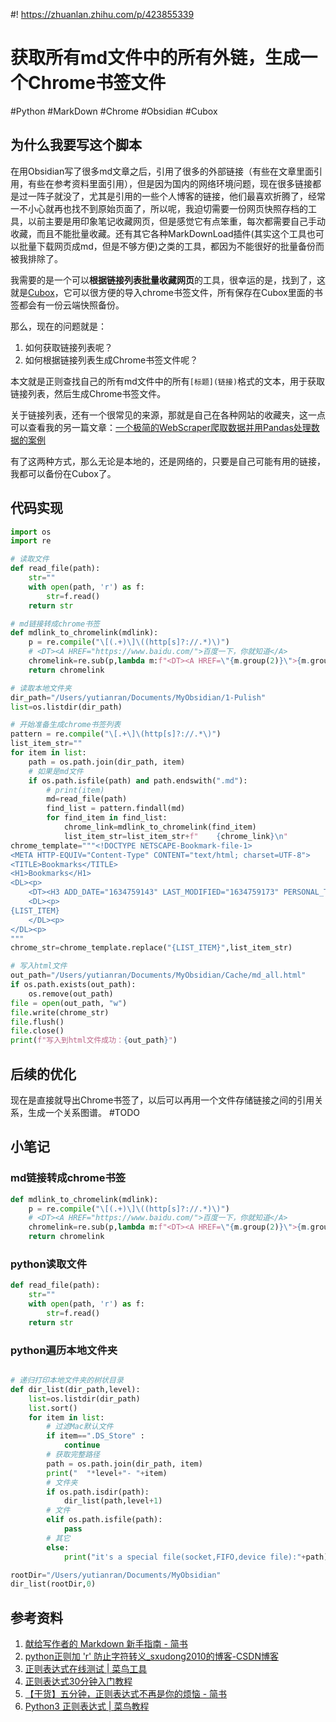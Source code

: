 #! https://zhuanlan.zhihu.com/p/423855339
# 获取所有md文件中的所有外链，生成一个Chrome书签文件

#Python #MarkDown #Chrome #Obsidian #Cubox

## 为什么我要写这个脚本

在用Obsidian写了很多md文章之后，引用了很多的外部链接（有些在文章里面引用，有些在参考资料里面引用），但是因为国内的网络环境问题，现在很多链接都是过一阵子就没了，尤其是引用的一些个人博客的链接，他们最喜欢折腾了，经常一不小心就再也找不到原始页面了，所以呢，我迫切需要一份网页快照存档的工具，以前主要是用印象笔记收藏网页，但是感觉它有点笨重，每次都需要自己手动收藏，而且不能批量收藏。还有其它各种MarkDownLoad插件(其实这个工具也可以批量下载网页成md，但是不够方便)之类的工具，都因为不能很好的批量备份而被我排除了。

我需要的是一个可以**根据链接列表批量收藏网页**的工具，很幸运的是，找到了，这就是[Cubox](https://help.cubox.pro/hi/5bca)，它可以很方便的导入chrome书签文件，所有保存在Cubox里面的书签都会有一份云端快照备份。

那么，现在的问题就是：
1. 如何获取链接列表呢？
2. 如何根据链接列表生成Chrome书签文件呢？

本文就是正则查找自己的所有md文件中的所有`[标题](链接)`格式的文本，用于获取链接列表，然后生成Chrome书签文件。

关于链接列表，还有一个很常见的来源，那就是自己在各种网站的收藏夹，这一点可以查看我的另一篇文章：[一个极简的WebScraper爬取数据并用Pandas处理数据的案例](https://zhuanlan.zhihu.com/p/423850628)

有了这两种方式，那么无论是本地的，还是网络的，只要是自己可能有用的链接，我都可以备份在Cubox了。

## 代码实现
```python
import os
import re

# 读取文件
def read_file(path):
    str=""
    with open(path, 'r') as f:
        str=f.read()
    return str

# md链接转成chrome书签
def mdlink_to_chromelink(mdlink):
    p = re.compile("\[(.+)\]\((http[s]?://.*)\)")
    # <DT><A HREF="https://www.baidu.com/">百度一下，你就知道</A>
    chromelink=re.sub(p,lambda m:f"<DT><A HREF=\"{m.group(2)}\">{m.group(1)}</A>",mdlink)
    return chromelink

# 读取本地文件夹
dir_path="/Users/yutianran/Documents/MyObsidian/1-Pulish"
list=os.listdir(dir_path)

# 开始准备生成chrome书签列表
pattern = re.compile("\[.+\]\(http[s]?://.*\)")
list_item_str=""
for item in list:
    path = os.path.join(dir_path, item)
    # 如果是md文件
    if os.path.isfile(path) and path.endswith(".md"):
        # print(item)
        md=read_file(path)
        find_list = pattern.findall(md)
        for find_item in find_list:
            chrome_link=mdlink_to_chromelink(find_item)
            list_item_str=list_item_str+f"    {chrome_link}\n"
chrome_template="""<!DOCTYPE NETSCAPE-Bookmark-file-1>
<META HTTP-EQUIV="Content-Type" CONTENT="text/html; charset=UTF-8">
<TITLE>Bookmarks</TITLE>
<H1>Bookmarks</H1>
<DL><p>
    <DT><H3 ADD_DATE="1634759143" LAST_MODIFIED="1634759173" PERSONAL_TOOLBAR_FOLDER="true">书签栏</H3>
    <DL><p>
{LIST_ITEM}
    </DL><p>
</DL><p>
"""
chrome_str=chrome_template.replace("{LIST_ITEM}",list_item_str)

# 写入html文件
out_path="/Users/yutianran/Documents/MyObsidian/Cache/md_all.html"
if os.path.exists(out_path):
    os.remove(out_path)
file = open(out_path, "w")                                   
file.write(chrome_str)                                      
file.flush()
file.close()
print(f"写入到html文件成功：{out_path}")
```

## 后续的优化

现在是直接就导出Chrome书签了，以后可以再用一个文件存储链接之间的引用关系，生成一个关系图谱。 #TODO

## 小笔记

### md链接转成chrome书签
```python
def mdlink_to_chromelink(mdlink):
    p = re.compile("\[(.+)\]\((http[s]?://.*)\)")
    # <DT><A HREF="https://www.baidu.com/">百度一下，你就知道</A>
    chromelink=re.sub(p,lambda m:f"<DT><A HREF=\"{m.group(2)}\">{m.group(1)}</A>",mdlink)
    return chromelink
```

### python读取文件
```python
def read_file(path):
    str=""
    with open(path, 'r') as f:
        str=f.read()
    return str
```

### python遍历本地文件夹
```python

# 递归打印本地文件夹的树状目录
def dir_list(dir_path,level):
    list=os.listdir(dir_path)
    list.sort()
    for item in list:
        # 过滤Mac默认文件
		if item==".DS_Store" :
            continue
		# 获取完整路径
        path = os.path.join(dir_path, item) 
        print("  "*level+"- "+item)        
        # 文件夹
		if os.path.isdir(path):
            dir_list(path,level+1)
		# 文件
        elif os.path.isfile(path):
            pass
		# 其它
        else:
            print("it's a special file(socket,FIFO,device file):"+path)

rootDir="/Users/yutianran/Documents/MyObsidian"
dir_list(rootDir,0)
```

## 参考资料

1. [献给写作者的 Markdown 新手指南 - 简书](https://www.jianshu.com/p/q81RER)
2. [python正则加 'r' 防止字符转义_sxudong2010的博客-CSDN博客](https://blog.csdn.net/sxudong2010/article/details/83067526)
3. [正则表达式在线测试 | 菜鸟工具](https://c.runoob.com/front-end/854/)
4. [正则表达式30分钟入门教程](https://deerchao.cn/tutorials/regex/regex.htm)
5. [【干货】五分钟，正则表达式不再是你的烦恼 - 简书](https://www.jianshu.com/p/4f258d81ff4c)
6. [Python3 正则表达式 | 菜鸟教程](https://www.runoob.com/python3/python3-reg-expressions.html)
